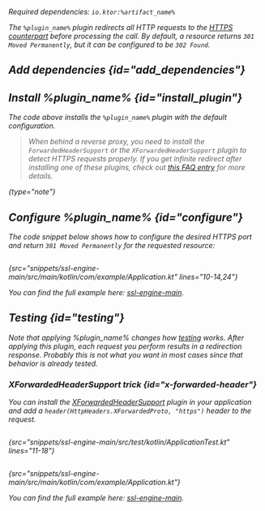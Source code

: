 [//]: # (title: HttpsRedirect)

<var name="plugin_name" value="HttpsRedirect"/>
<var name="artifact_name" value="ktor-server-http-redirect"/>

<microformat>
<p>
Required dependencies: <code>io.ktor:%artifact_name%</code>
</p>
<var name="example_name" value="ssl-engine-main"/>
<include src="lib.xml" include-id="download_example"/>
</microformat>

The `%plugin_name%` plugin redirects all HTTP requests to the [HTTPS counterpart](ssl.md) before processing the call. By default, a resource returns `301 Moved Permanently`, but it can be configured to be `302 Found`.

## Add dependencies {id="add_dependencies"}

<include src="lib.xml" include-id="add_ktor_artifact_intro"/>
<include src="lib.xml" include-id="add_ktor_artifact"/>


## Install %plugin_name% {id="install_plugin"}

<include src="lib.xml" include-id="install_plugin"/>

The code above installs the `%plugin_name%` plugin with the default configuration.

>When behind a reverse proxy, you need to install the `ForwardedHeaderSupport` or the `XForwardedHeaderSupport` plugin to detect HTTPS requests properly. If you get infinite redirect after installing one of these plugins, check out [this FAQ entry](FAQ.xml#infinite-redirect) for more details.
>
{type="note"}

## Configure %plugin_name% {id="configure"}

The code snippet below shows how to configure the desired HTTPS port and return `301 Moved Permanently` for the requested resource:

```kotlin
```
{src="snippets/ssl-engine-main/src/main/kotlin/com/example/Application.kt" lines="10-14,24"}

You can find the full example here: [ssl-engine-main](https://github.com/ktorio/ktor-documentation/tree/%current-branch%/codeSnippets/snippets/ssl-engine-main).

## Testing {id="testing"}

Note that applying %plugin_name% changes how [testing](Testing.md) works. After applying this plugin, each request you perform results in a redirection response. Probably this is not what you want in most cases since that behavior is already tested.

### XForwardedHeaderSupport trick {id="x-forwarded-header"}

You can install the [XForwardedHeaderSupport](forward-headers.md) plugin in your application and add a `header(HttpHeaders.XForwardedProto, "https")` header to the request.

<tabs>
<tab title="Test">

```kotlin
```
{src="snippets/ssl-engine-main/src/test/kotlin/ApplicationTest.kt" lines="11-18"}

</tab>

<tab title="Application">

```kotlin
```
{src="snippets/ssl-engine-main/src/main/kotlin/com/example/Application.kt"}

</tab>
</tabs>

You can find the full example here: [ssl-engine-main](https://github.com/ktorio/ktor-documentation/tree/%current-branch%/codeSnippets/snippets/ssl-engine-main).
